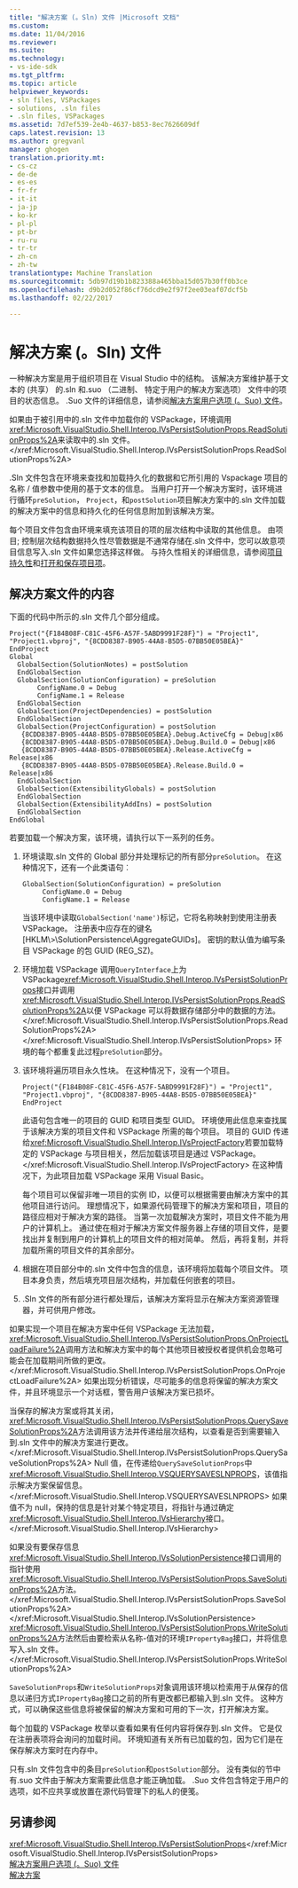 ```yaml
---
title: "解决方案 (。Sln) 文件 |Microsoft 文档"
ms.custom: 
ms.date: 11/04/2016
ms.reviewer: 
ms.suite: 
ms.technology:
- vs-ide-sdk
ms.tgt_pltfrm: 
ms.topic: article
helpviewer_keywords:
- sln files, VSPackages
- solutions, .sln files
- .sln files, VSPackages
ms.assetid: 7d7ef539-2e4b-4637-b853-8ec7626609df
caps.latest.revision: 13
ms.author: gregvanl
manager: ghogen
translation.priority.mt:
- cs-cz
- de-de
- es-es
- fr-fr
- it-it
- ja-jp
- ko-kr
- pl-pl
- pt-br
- ru-ru
- tr-tr
- zh-cn
- zh-tw
translationtype: Machine Translation
ms.sourcegitcommit: 5db97d19b1b823388a465bba15d057b30ff0b3ce
ms.openlocfilehash: d9b2d052f86cf76dcd9e2f97f2ee03eaf07dcf5b
ms.lasthandoff: 02/22/2017

---
```

# <a name="solution-sln-file"></a>解决方案 (。Sln) 文件
一种解决方案是用于组织项目在 Visual Studio 中的结构。 该解决方案维护基于文本的 (共享） 的.sln 和.suo （二进制、 特定于用户的解决方案选项） 文件中的项目的状态信息。 .Suo 文件的详细信息，请参阅[解决方案用户选项 (。Suo) 文件](../../extensibility/internals/solution-user-options-dot-suo-file.md)。  
  
 如果由于被引用中的.sln 文件中加载你的 VSPackage，环境调用<xref:Microsoft.VisualStudio.Shell.Interop.IVsPersistSolutionProps.ReadSolutionProps%2A>来读取中的.sln 文件。</xref:Microsoft.VisualStudio.Shell.Interop.IVsPersistSolutionProps.ReadSolutionProps%2A>  
  
 .Sln 文件包含在环境来查找和加载持久化的数据和它所引用的 Vspackage 项目的名称 / 值参数中使用的基于文本的信息。 当用户打开一个解决方案时，该环境进行循环`preSolution`， `Project`，和`postSolution`项目解决方案中的.sln 文件加载的解决方案中的信息和持久化的任何信息附加到该解决方案。  
  
 每个项目文件包含由环境来填充该项目的项的层次结构中读取的其他信息。 由项目; 控制层次结构数据持久性尽管数据是不通常存储在.sln 文件中，您可以故意项目信息写入.sln 文件如果您选择这样做。 与持久性相关的详细信息，请参阅[项目持久性](../../extensibility/internals/project-persistence.md)和[打开和保存项目项](../../extensibility/internals/opening-and-saving-project-items.md)。  
  
## <a name="solution-file-contents"></a>解决方案文件的内容  
 下面的代码中所示的.sln 文件几个部分组成。  
  
```  
Project("{F184B08F-C81C-45F6-A57F-5ABD9991F28F}") = "Project1", "Project1.vbproj", "{8CDD8387-B905-44A8-B5D5-07BB50E05BEA}"  
EndProject  
Global  
  GlobalSection(SolutionNotes) = postSolution  
  EndGlobalSection  
  GlobalSection(SolutionConfiguration) = preSolution  
       ConfigName.0 = Debug  
       ConfigName.1 = Release  
  EndGlobalSection  
  GlobalSection(ProjectDependencies) = postSolution  
  EndGlobalSection  
  GlobalSection(ProjectConfiguration) = postSolution  
   {8CDD8387-B905-44A8-B5D5-07BB50E05BEA}.Debug.ActiveCfg = Debug|x86  
   {8CDD8387-B905-44A8-B5D5-07BB50E05BEA}.Debug.Build.0 = Debug|x86  
   {8CDD8387-B905-44A8-B5D5-07BB50E05BEA}.Release.ActiveCfg = Release|x86  
   {8CDD8387-B905-44A8-B5D5-07BB50E05BEA}.Release.Build.0 = Release|x86  
  EndGlobalSection  
  GlobalSection(ExtensibilityGlobals) = postSolution  
  EndGlobalSection  
  GlobalSection(ExtensibilityAddIns) = postSolution  
  EndGlobalSection  
EndGlobal  
```  
  
 若要加载一个解决方案，该环境，请执行以下一系列的任务。  
  
1.  环境读取.sln 文件的 Global 部分并处理标记的所有部分`preSolution`。 在这种情况下，还有一个此类语句︰  
  
    ```  
    GlobalSection(SolutionConfiguration) = preSolution  
         ConfigName.0 = Debug  
         ConfigName.1 = Release  
    ```  
  
     当该环境中读取`GlobalSection('name')`标记，它将名称映射到使用注册表 VSPackage。 注册表中应存在的键名 [HKLM\\<Application id="" registry=""></Application>\>\SolutionPersistence\AggregateGUIDs]。 密钥的默认值为编写条目 VSPackage 的包 GUID (REG_SZ)。  
  
2.  环境加载 VSPackage 调用`QueryInterface`上为 VSPackage<xref:Microsoft.VisualStudio.Shell.Interop.IVsPersistSolutionProps>接口并调用<xref:Microsoft.VisualStudio.Shell.Interop.IVsPersistSolutionProps.ReadSolutionProps%2A>以便 VSPackage 可以将数据存储部分中的数据的方法。</xref:Microsoft.VisualStudio.Shell.Interop.IVsPersistSolutionProps.ReadSolutionProps%2A> </xref:Microsoft.VisualStudio.Shell.Interop.IVsPersistSolutionProps> 环境的每个都重复此过程`preSolution`部分。  
  
3.  该环境将遍历项目永久性块。 在这种情况下，没有一个项目。  
  
    ```  
    Project("{F184B08F-C81C-45F6-A57F-5ABD9991F28F}") = "Project1",  
    "Project1.vbproj", "{8CDD8387-B905-44A8-B5D5-07BB50E05BEA}"  
    EndProject  
    ```  
  
     此语句包含唯一的项目的 GUID 和项目类型 GUID。 环境使用此信息来查找属于该解决方案的项目文件和 VSPackage 所需的每个项目。 项目的 GUID 传递给<xref:Microsoft.VisualStudio.Shell.Interop.IVsProjectFactory>若要加载特定的 VSPackage 与项目相关，然后加载该项目是通过 VSPackage。</xref:Microsoft.VisualStudio.Shell.Interop.IVsProjectFactory> 在这种情况下，为此项目加载 VSPackage 采用 Visual Basic。  
  
     每个项目可以保留非唯一项目的实例 ID，以便可以根据需要由解决方案中的其他项目进行访问。 理想情况下，如果源代码管理下的解决方案和项目，项目的路径应相对于解决方案的路径。 当第一次加载解决方案时，项目文件不能为用户的计算机上。 通过使在相对于解决方案文件服务器上存储的项目文件，是要找出并复制到用户的计算机上的项目文件的相对简单。 然后，再将复制，并将加载所需的项目文件的其余部分。  
  
4.  根据在项目部分中的.sln 文件中包含的信息，该环境将加载每个项目文件。 项目本身负责，然后填充项目层次结构，并加载任何嵌套的项目。  
  
5.  .Sln 文件的所有部分进行都处理后，该解决方案将显示在解决方案资源管理器，并可供用户修改。  
  
 如果实现一个项目在解决方案中任何 VSPackage 无法加载，<xref:Microsoft.VisualStudio.Shell.Interop.IVsPersistSolutionProps.OnProjectLoadFailure%2A>调用方法和解决方案中的每个其他项目被授权者提供机会忽略可能会在加载期间所做的更改。</xref:Microsoft.VisualStudio.Shell.Interop.IVsPersistSolutionProps.OnProjectLoadFailure%2A> 如果出现分析错误，尽可能多的信息将保留的解决方案文件，并且环境显示一个对话框，警告用户该解决方案已损坏。  
  
 当保存的解决方案或将其关闭，<xref:Microsoft.VisualStudio.Shell.Interop.IVsPersistSolutionProps.QuerySaveSolutionProps%2A>方法调用该方法并传递给层次结构，以查看是否到需要输入到.sln 文件中的解决方案进行更改。</xref:Microsoft.VisualStudio.Shell.Interop.IVsPersistSolutionProps.QuerySaveSolutionProps%2A> Null 值，在传递给`QuerySaveSolutionProps`中<xref:Microsoft.VisualStudio.Shell.Interop.VSQUERYSAVESLNPROPS>，该值指示解决方案保留信息。</xref:Microsoft.VisualStudio.Shell.Interop.VSQUERYSAVESLNPROPS> 如果值不为 null，保持的信息是针对某个特定项目，将指针与通过确定<xref:Microsoft.VisualStudio.Shell.Interop.IVsHierarchy>接口。</xref:Microsoft.VisualStudio.Shell.Interop.IVsHierarchy>  
  
 如果没有要保存信息<xref:Microsoft.VisualStudio.Shell.Interop.IVsSolutionPersistence>接口调用的指针使用<xref:Microsoft.VisualStudio.Shell.Interop.IVsPersistSolutionProps.SaveSolutionProps%2A>方法。</xref:Microsoft.VisualStudio.Shell.Interop.IVsPersistSolutionProps.SaveSolutionProps%2A> </xref:Microsoft.VisualStudio.Shell.Interop.IVsSolutionPersistence> <xref:Microsoft.VisualStudio.Shell.Interop.IVsPersistSolutionProps.WriteSolutionProps%2A>方法然后由要检索从名称-值对的环境`IPropertyBag`接口，并将信息写入.sln 文件。</xref:Microsoft.VisualStudio.Shell.Interop.IVsPersistSolutionProps.WriteSolutionProps%2A>  
  
 `SaveSolutionProps`和`WriteSolutionProps`对象调用该环境以检索用于从保存的信息以递归方式`IPropertyBag`接口之前的所有更改都已都输入到.sln 文件。 这种方式，可以确保这些信息将被保留的解决方案和可用的下一次，打开解决方案。  
  
 每个加载的 VSPackage 枚举以查看如果有任何内容将保存到.sln 文件。 它是仅在注册表项将会询问的加载时间。 环境知道有关所有已加载的包，因为它们是在保存解决方案时在内存中。  
  
 只有.sln 文件包含中的条目`preSolution`和`postSolution`部分。 没有类似的节中有.suo 文件由于解决方案需要此信息才能正确加载。 .Suo 文件包含特定于用户的选项，如不应共享或放置在源代码管理下的私人的便笺。  
  
## <a name="see-also"></a>另请参阅  
 <xref:Microsoft.VisualStudio.Shell.Interop.IVsPersistSolutionProps></xref:Microsoft.VisualStudio.Shell.Interop.IVsPersistSolutionProps>   
 [解决方案用户选项 (。Suo) 文件](../../extensibility/internals/solution-user-options-dot-suo-file.md)   
 [解决方案](../../extensibility/internals/solutions.md)
